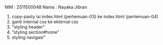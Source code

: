 NIM : 2511500048
Nama : Nayaka Jibran
<ol>
<li>copy-pasty isi index.html (pertemuan-03) ke index.html (pertemuan-04)</li>
<li>ganti internal css ke ekternal css</li>
<li>"styling header"</li>
<li>“styling section#home”</li>
<li>styling navigasi"</li>
<ol>
